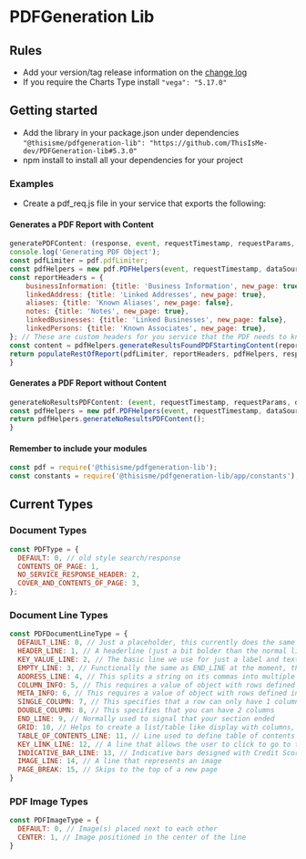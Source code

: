 # PDFGeneration Lib

## Rules

- Add your version/tag release information on the [change log](CHANGELOG.MD)
- If you require the Charts Type install `"vega": "5.17.0"`

## Getting started

- Add the library in your package.json under dependencies `"@thisisme/pdfgeneration-lib": "https://github.com/ThisIsMe-dev/PDFGeneration-lib#5.3.0"`
- npm install to install all your dependencies for your project

### Examples

- Create a pdf_req.js file in your service that exports the following:

#### Generates a PDF Report with Content

```JavaScript
generatePDFContent: (response, event, requestTimestamp, requestParams, dataSource) => {
console.log('Generating PDF Object');
const pdfLimiter = pdf.pdfLimiter;
const pdfHelpers = new pdf.PDFHelpers(event, requestTimestamp, dataSource, requestParams);
const reportHeaders = {
    businessInformation: {title: 'Business Information', new_page: true},
    linkedAddress: {title: 'Linked Addresses', new_page: true},
    aliases: {title: 'Known Aliases', new_page: false},
    notes: {title: 'Notes', new_page: true},
    linkedBusinesses: {title: 'Linked Businesses', new_page: false},
    linkedPersons: {title: 'Known Associates', new_page: true},
}; // These are custom headers for you service that the PDF needs to know are headers so it can adjust the look accordingly
const content = pdfHelpers.generateResultsFoundPDFStartingContent(reportHeaders, constants.PDFType.CONTENTS_OF_PAGE);
return populateRestOfReport(pdfLimiter, reportHeaders, pdfHelpers, response, content); // this is your custom function that handles the rest of your custom service's pdf
}
```

#### Generates a PDF Report without Content

```JavaScript
generateNoResultsPDFContent: (event, requestTimestamp, requestParams, dataSource) => {
const pdfHelpers = new pdf.PDFHelpers(event, requestTimestamp, dataSource, requestParams);
return pdfHelpers.generateNoResultsPDFContent();
}
```

#### Remember to include your modules

```JavaScript
const pdf = require('@thisisme/pdfgeneration-lib');
const constants = require('@thisisme/pdfgeneration-lib/app/constants');
```

## Current Types

### Document Types

```JavaScript
const PDFType = {
  DEFAULT: 0, // old style search/response
  CONTENTS_OF_PAGE: 1,
  NO_SERVICE_RESPONSE_HEADER: 2,
  COVER_AND_CONTENTS_OF_PAGE: 3,
};
```

### Document Line Types

```JavaScript
const PDFDocumentLineType = {
  DEFAULT_LINE: 0, // Just a placeholder, this currently does the same as a KEY_VALUE_LINE
  HEADER_LINE: 1, // A headerline (just a bit bolder than the normal lines)
  KEY_VALUE_LINE: 2, // The basic line we use for just a label and text line
  EMPTY_LINE: 3, // Functionally the same as END_LINE at the moment, this is just a more visible label for the user to understand what they are trying to accomplish
  ADDRESS_LINE: 4, // This splits a string on its commas into multiple lines
  COLUMN_INFO: 5, // This requires a value of object with rows defined in (SINGLE_COLUMN, DOUBLE_COLUMN, END_LINE) - this has a different type of header than META_INFO
  META_INFO: 6, // This requires a value of object with rows defined in (SINGLE_COLUMN, DOUBLE_COLUMN, END_LINE)
  SINGLE_COLUMN: 7, // This specifies that a row can only have 1 column
  DOUBLE_COLUMN: 8, // This specifies that you can have 2 columns
  END_LINE: 9, // Normally used to signal that your section ended
  GRID: 10, // Helps to create a list/table like display with columns, taking an array of objects
  TABLE_OF_CONTENTS_LINE: 11, // Line used to define table of contents page lines
  KEY_LINK_LINE: 12, // A line that allows the user to click to go to the provided URL
  INDICATIVE_BAR_LINE: 13, // Indicative bars designed with Credit Scores in mind
  IMAGE_LINE: 14, // A line that represents an image
  PAGE_BREAK: 15, // Skips to the top of a new page
}
```

### PDF Image Types

```JavaScript
const PDFImageType = {
  DEFAULT: 0, // Image(s) placed next to each other
  CENTER: 1, // Image positioned in the center of the line
}
```